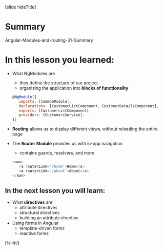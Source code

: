 [slide hideTitle]

# Summary

Angular-Modules-and-routing-31-Summary

# In this lesson you learned:

-  What NgModules are
   *  they define the structure of our project
   *  organizing the application into **blocks of functionality**

   ```js
   @NgModule({
      imports: [CommonModule],
      declarations: [CustomerListComponent, CustomerDetailsComponent],
      exports: [CustomerListComponent],
      providers: [CustomersService],
   })
   ```

-  **Routing** allows us to display different views, without reloading the entire page

-  The **Router Module** provides us with in-app navigation
   * contains guards, resolvers, and more

   ```js
   <nav>
      <a routerLink='/home'>Home</a>
      <a routerLink='/about'>About</a>
   </nav>
   ```

## In the next lesson you will learn:

-  What **directives** are
   *  attribute directives
   *  structural directives
   *  building an attribute directive
-  Using forms in Angular
   *  template-driven forms
   *  reactive forms

[/slide]
